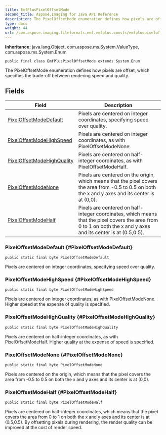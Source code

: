 ```yaml
---
title: EmfPlusPixelOffsetMode
second_title: Aspose.Imaging for Java API Reference
description: The PixelOffsetMode enumeration defines how pixels are offset which specifies the trade-off between rendering speed and quality.
type: docs
weight: 44
url: /com.aspose.imaging.fileformats.emf.emfplus.consts/emfpluspixeloffsetmode/
---
```

**Inheritance:**
java.lang.Object, com.aspose.ms.System.ValueType, com.aspose.ms.System.Enum
```
public final class EmfPlusPixelOffsetMode extends System.Enum
```

The PixelOffsetMode enumeration defines how pixels are offset, which specifies the trade-off between rendering speed and quality.
## Fields

| Field | Description |
| --- | --- |
| [PixelOffsetModeDefault](#PixelOffsetModeDefault) | Pixels are centered on integer coordinates, specifying speed over quality. |
| [PixelOffsetModeHighSpeed](#PixelOffsetModeHighSpeed) | Pixels are centered on integer coordinates, as with PixelOffsetModeNone. |
| [PixelOffsetModeHighQuality](#PixelOffsetModeHighQuality) | Pixels are centered on half-integer coordinates, as with PixelOffsetModeHalf. |
| [PixelOffsetModeNone](#PixelOffsetModeNone) | Pixels are centered on the origin, which means that the pixel covers the area from -0.5 to 0.5 on both the x and y axes and its center is at (0,0). |
| [PixelOffsetModeHalf](#PixelOffsetModeHalf) | Pixels are centered on half-integer coordinates, which means that the pixel covers the area from 0 to 1 on both the x and y axes and its center is at (0.5,0.5). |
### PixelOffsetModeDefault {#PixelOffsetModeDefault}
```
public static final byte PixelOffsetModeDefault
```


Pixels are centered on integer coordinates, specifying speed over quality.

### PixelOffsetModeHighSpeed {#PixelOffsetModeHighSpeed}
```
public static final byte PixelOffsetModeHighSpeed
```


Pixels are centered on integer coordinates, as with PixelOffsetModeNone. Higher speed at the expense of quality is specified.

### PixelOffsetModeHighQuality {#PixelOffsetModeHighQuality}
```
public static final byte PixelOffsetModeHighQuality
```


Pixels are centered on half-integer coordinates, as with PixelOffsetModeHalf. Higher quality at the expense of speed is specified.

### PixelOffsetModeNone {#PixelOffsetModeNone}
```
public static final byte PixelOffsetModeNone
```


Pixels are centered on the origin, which means that the pixel covers the area from -0.5 to 0.5 on both the x and y axes and its center is at (0,0).

### PixelOffsetModeHalf {#PixelOffsetModeHalf}
```
public static final byte PixelOffsetModeHalf
```


Pixels are centered on half-integer coordinates, which means that the pixel covers the area from 0 to 1 on both the x and y axes and its center is at (0.5,0.5). By offsetting pixels during rendering, the render quality can be improved at the cost of render speed.

